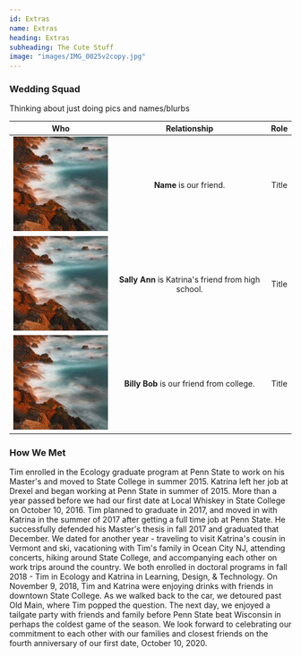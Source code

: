 ```yaml
---
id: Extras
name: Extras
heading: Extras
subheading: The Cute Stuff
image: "images/IMG_0025v2copy.jpg"
---
```


### Wedding Squad

Thinking about just doing pics and names/blurbs 

Who | Relationship | Role
:---: | :---: | :---:
<img src="images/coast.jpg"> | **Name** is our friend. | Title
<img src="images/coast.jpg"> | **Sally Ann** is Katrina's friend from high school. | Title
<img src="images/coast.jpg"> | **Billy Bob** is our friend from college. | Title

### How We Met
Tim enrolled in the Ecology graduate program at Penn State to work on his Master's and moved to State College in summer 2015. 
Katrina left her job at Drexel and began working at Penn State in summer of 2015. 
More than a year passed before we had our first date at Local Whiskey in State College on October 10, 2016. Tim planned to graduate in 2017, and moved in with Katrina in the summer of 2017 after getting a full time job at Penn State. He successfully defended his Master's thesis in fall 2017 and graduated that December. 
We dated for another year - traveling to visit Katrina's cousin in Vermont and ski, vacationing with Tim's family in Ocean City NJ, attending concerts, hiking around State College, and accompanying each other on work trips around the country. We both enrolled in doctoral programs in fall 2018 - Tim in Ecology and Katrina in Learning, Design, & Technology. 
On November 9, 2018, Tim and Katrina were enjoying drinks with friends in downtown State College. As we walked back to the car, we detoured past Old Main, where Tim popped the question. The next day, we enjoyed a tailgate party with friends and family before Penn State beat Wisconsin in perhaps the coldest game of the season. 
We look forward to celebrating our commitment to each other with our families and closest friends on the fourth anniversary of our first date, October 10, 2020. 

